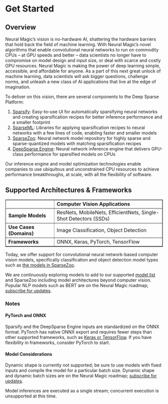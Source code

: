 <!--
Copyright (c) 2021 - present / Neuralmagic, Inc. All Rights Reserved.

Licensed under the Apache License, Version 2.0 (the "License");
you may not use this file except in compliance with the License.
You may obtain a copy of the License at

   http://www.apache.org/licenses/LICENSE-2.0

Unless required by applicable law or agreed to in writing,
software distributed under the License is distributed on an "AS IS" BASIS,
WITHOUT WARRANTIES OR CONDITIONS OF ANY KIND, either express or implied.
See the License for the specific language governing permissions and
limitations under the License.
-->

# Get Started

## Overview

Neural Magic’s vision is no-hardware AI, shattering the hardware barriers that hold back the field of machine learning. With Neural Magic’s novel algorithms that enable convolutional neural networks to run on commodity CPUs – at GPU speeds and better – data scientists no longer have to compromise on model design and input size, or deal with scarce and costly GPU resources. Neural Magic is making the power of deep learning simple, accessible, and affordable for anyone. As a part of this next great unlock of machine learning, data scientists will ask bigger questions, challenge norms, and unleash a new class of AI applications that live at the edge of imagination.

To deliver on this vision, there are several components to the Deep Sparse Platform:

1. [Sparsify](https://docs.neuralmagic.com/sparsify): Easy-to-use UI for automatically sparsifying neural networks and creating sparsification recipes for better inference performance and a smaller footprint
2. [SparseML](https://docs.neuralmagic.com/sparseml): Libraries for applying sparsification recipes to neural networks with a few lines of code, enabling faster and smaller models
3. [SparseZoo](https://docs.neuralmagic.com/sparsezoo): Neural network model repository for highly sparse and sparse-quantized models with matching sparsification recipes
4. [DeepSparse Engine](https://docs.neuralmagic.com/deepsparse): Neural network inference engine that delivers GPU-class performance for sparsified models on CPUs

Our inference engine and model optimization technologies enable companies to use ubiquitous and unconstrained CPU resources to achieve performance breakthroughs, at scale, with all the flexibility of software.

## Supported Architectures & Frameworks

<table border="1">
  <tr>
   <td>
   </td>
   <td><strong>Computer Vision Applications</strong>
   </td>
  </tr>
  <tr>
   <td><strong>Sample Models</strong>
   </td>
   <td>ResNets, MobileNets, EfficientNets, Single-Shot Detectors (SSDs)
   </td>
  </tr>
  <tr>
   <td><strong>Use Cases (Domains)</strong>
   </td>
   <td>Image Classification, Object Detection
   </td>
  </tr>
  <tr>
   <td><strong>Frameworks</strong>
   </td>
   <td>ONNX, Keras, PyTorch, TensorFlow
   </td>
  </tr>
</table>

Today, we offer support for convolutional neural network-based computer vision models, specifically classification and object detection model types such as [the models in SparseZoo](https://docs.neuralmagic.com/sparsezoo/source/models.html).

We are continuously exploring models to add to our supported [model list](https://docs.neuralmagic.com/sparsezoo/source/models.html) and SparseZoo including model architectures beyond computer vision. Popular NLP models such as BERT are on the Neural Magic roadmap; [subscribe for updates](http://neuralmagic.com/subscribe).

### Notes

#### PyTorch and ONNX

Sparsify and the DeepSparse Engine inputs are standardized on the ONNX format. PyTorch has native ONNX export and requires fewer steps than other supported frameworks, such as [Keras or TensorFlow](https://docs.neuralmagic.com/sparseml/source/quicktour.html#exporting-to-onnx). If you have flexibility in frameworks, consider PyTorch to start.

#### Model Considerations

Dynamic shape is currently not supported; be sure to use models with fixed inputs and compile the model for a particular batch size. Dynamic shape and dynamic batch sizes are on the Neural Magic roadmap; [subscribe for updates](http://neuralmagic.com/subscribe).

Model inferences are executed as a single stream; concurrent execution is unsupported at this time.
